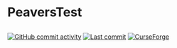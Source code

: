 # PeaversTest

## 

[![GitHub commit activity](https://img.shields.io/github/commit-activity/m/peavers/<<REPOSITORY>>)](https://github.com/peavers/<<REPOSITORY>>/commits/master) [![Last commit](https://img.shields.io/github/last-commit/peavers/<<REPOSITORY>>)](https://github.com/peavers/<<REPOSITORY>>/commits/master) [![CurseForge](https://img.shields.io/curseforge/dt/0?label=CurseForge&color=F16436)](https://www.curseforge.com/wow/addons/<<CURSEFORGE_PROJECT_NAME>>)

